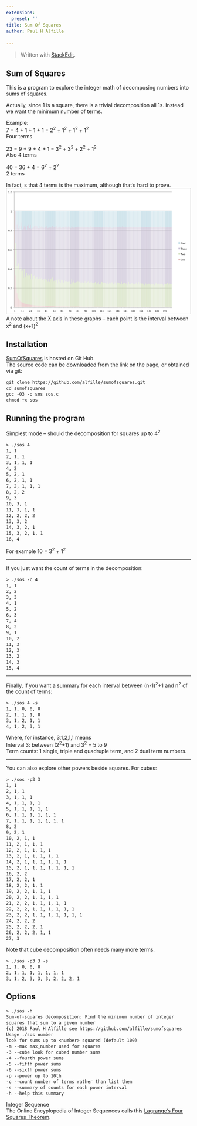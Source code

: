 ```yaml
---
extensions:
  preset: ''
title: Sum Of Squares
author: Paul H Alfille

---
```


<blockquote>
<p>Written with <a href="https://stackedit.io/">StackEdit</a>.</p>
</blockquote>
<h2 id="sum-of-squares">Sum of Squares</h2>
<p>This is a program to explore the integer math of decomposing numbers into sums of squares.</p>
<p>Actually, since 1 is a square, there is a trivial decomposition all 1s. Instead we want the minimum number of terms.</p>
<p>Example:<br>
7 = 4 + 1 + 1 + 1 = 2<sup>2</sup> + 1<sup>2</sup> + 1<sup>2</sup> + 1<sup>2</sup><br>
Four terms</p>
<p>23 = 9 + 9 + 4 + 1 = 3<sup>2</sup> + 3<sup>2</sup> + 2<sup>2</sup> + 1<sup>2</sup><br>
Also 4 terms</p>
<p>40 = 36 + 4 = 6<sup>2</sup> + 2<sup>2</sup><br>
2 terms</p>
<p>In fact, s that 4 terms is the maximum, although that’s hard to prove.<br>
<img src="https://github.com/alfille/sumofsquares/blob/master/images/Square_terms.png?raw=true" alt="enter image description here"><br>
A note about the X axis in these graphs – each point is the interval between x<sup>2</sup> and (x+1)<sup>2</sup></p>
<h2 id="installation">Installation</h2>
<p><a href="https://github.com/alfille/sumofsquares">SumOfSquares</a> is hosted on Git Hub.<br>
The source code can be <a href="https://github.com/alfille/sumofsquares/archive/master.zip">downloaded</a> from the link on the page, or obtained via git:</p>
<pre><code>git clone https://github.com/alfille/sumofsquares.git
cd sumofsquares
gcc -O3 -o sos sos.c
chmod +x sos
</code></pre>
<h2 id="running-the-program">Running the program</h2>
<p>Simplest mode – should the decomposition for squares up to 4<sup>2</sup></p>
<pre><code>&gt; ./sos 4
1, 1
2, 1, 1   
3, 1, 1, 1
4, 2
5, 2, 1
6, 2, 1, 1
7, 2, 1, 1, 1
8, 2, 2
9, 3
10, 3, 1
11, 3, 1, 1
12, 2, 2, 2
13, 3, 2
14, 3, 2, 1
15, 3, 2, 1, 1  
16, 4
</code></pre>
<p>For example 10 = 3<sup>2</sup> + 1<sup>2</sup></p>
<hr>
<p>If you just want the count of terms in the decomposition:</p>
<pre><code>&gt; ./sos -c 4
1, 1
2, 2
3, 3
4, 1
5, 2
6, 3
7, 4
8, 2
9, 1
10, 2
11, 3
12, 3
13, 2
14, 3
15, 4
</code></pre>
<hr>
<p>Finally, if you want a summary for each interval between (n-1)<sup>2</sup>+1 and n<sup>2</sup> of the count of terms:</p>
<pre><code>&gt; ./sos 4 -s
1, 1, 0, 0, 0
2, 1, 1, 1, 0
3, 1, 2, 1, 1
4, 1, 2, 3, 1
</code></pre>
<p>Where, for instance, 3,1,2,1,1 means<br>
Interval 3: between (2<sup>2</sup>+1) and 3<sup>2</sup> = 5 to 9<br>
Term counts: 1 single, triple and quadruple term, and 2 dual term numbers.</p>
<hr>
<p>You can also explore other powers beside squares. For cubes:</p>
<pre><code>&gt; ./sos -p3 3
1, 1
2, 1, 1
3, 1, 1, 1
4, 1, 1, 1, 1
5, 1, 1, 1, 1, 1
6, 1, 1, 1, 1, 1, 1
7, 1, 1, 1, 1, 1, 1, 1
8, 2
9, 2, 1
10, 2, 1, 1
11, 2, 1, 1, 1
12, 2, 1, 1, 1, 1
13, 2, 1, 1, 1, 1, 1
14, 2, 1, 1, 1, 1, 1, 1
15, 2, 1, 1, 1, 1, 1, 1, 1
16, 2, 2
17, 2, 2, 1
18, 2, 2, 1, 1
19, 2, 2, 1, 1, 1
20, 2, 2, 1, 1, 1, 1
21, 2, 2, 1, 1, 1, 1, 1
22, 2, 2, 1, 1, 1, 1, 1, 1
23, 2, 2, 1, 1, 1, 1, 1, 1, 1
24, 2, 2, 2
25, 2, 2, 2, 1
26, 2, 2, 2, 1, 1
27, 3
</code></pre>
<p>Note that cube decomposition often needs many more terms.</p>
<pre><code>&gt; ./sos -p3 3 -s
1, 1, 0, 0, 0
2, 1, 1, 1, 1, 1, 1, 1
3, 1, 2, 3, 3, 3, 2, 2, 2, 1
</code></pre>
<h2 id="options">Options</h2>
<pre><code>&gt; ./sos -h
Sum-of-squares decomposition: Find the minimum number of integer squares that sum to a given number
{c} 2018 Paul H Alfille see https://github.com/alfille/sumofsquares
Usage ./sos number
look for sums up to &lt;number&gt; squared (default 100)
-m --max max_number used for squares
-3 --cube look for cubed number sums
-4 --fourth power sums
-5 --fifth power sums
-6 --sixth power sums
-p --power up to 10th
-c --count number of terms rather than list them
-s --summary of counts for each power interval
-h --help this summary
</code></pre>
<p>Integer Sequence<br>
The Online Encyplopedia of Integer Sequences calls this <a href="http://oeis.org/search?q=1,2,3,1,2,3,4,2,1&amp;language=english&amp;go=Search">Lagrange’s Four Squares Theorem</a>.</p>

<!--stackedit_data:
eyJoaXN0b3J5IjpbLTEzODU0ODU3MjddfQ==
-->